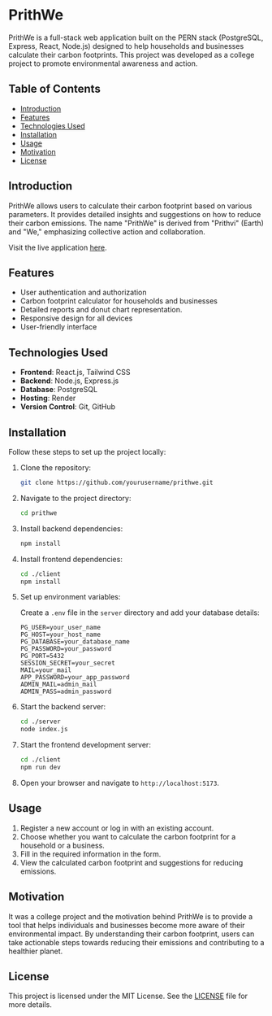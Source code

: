 # PrithWe

PrithWe is a full-stack web application built on the PERN stack (PostgreSQL, Express, React, Node.js) designed to help households and businesses calculate their carbon footprints. This project was developed as a college project to promote environmental awareness and action.

## Table of Contents

- [Introduction](#introduction)
- [Features](#features)
- [Technologies Used](#technologies-used)
- [Installation](#installation)
- [Usage](#usage)
- [Motivation](#motivation)
- [License](#license)

## Introduction

PrithWe allows users to calculate their carbon footprint based on various parameters. It provides detailed insights and suggestions on how to reduce their carbon emissions. The name "PrithWe" is derived from "Prithvi" (Earth) and "We," emphasizing collective action and collaboration. 

Visit the live application [here](https://prithwe.onrender.com).

## Features

- User authentication and authorization
- Carbon footprint calculator for households and businesses
- Detailed reports and donut chart representation.
- Responsive design for all devices
- User-friendly interface

## Technologies Used

- **Frontend**: React.js, Tailwind CSS
- **Backend**: Node.js, Express.js
- **Database**: PostgreSQL
- **Hosting**: Render
- **Version Control**: Git, GitHub

## Installation

Follow these steps to set up the project locally:

1. Clone the repository:

    ```bash
    git clone https://github.com/yourusername/prithwe.git
    ```

2. Navigate to the project directory:

    ```bash
    cd prithwe
    ```

3. Install backend dependencies:

    ```bash
    npm install
    ```

4. Install frontend dependencies:

    ```bash
    cd ./client
    npm install
    ```

5. Set up environment variables:

    Create a `.env` file in the `server` directory and add your database details:

    ```env
   PG_USER=your_user_name 
   PG_HOST=your_host_name 
   PG_DATABASE=your_database_name 
   PG_PASSWORD=your_password
   PG_PORT=5432
   SESSION_SECRET=your_secret
    MAIL=your_mail
    APP_PASSWORD=your_app_password
    ADMIN_MAIL=admin_mail
    ADMIN_PASS=admin_password
    
    ```

6. Start the backend server:

    ```bash
    cd ./server
    node index.js
    ```

7. Start the frontend development server:

    ```bash
    cd ./client
    npm run dev
    ```

8. Open your browser and navigate to `http://localhost:5173`.

## Usage

1. Register a new account or log in with an existing account.
2. Choose whether you want to calculate the carbon footprint for a household or a business.
3. Fill in the required information in the form.
4. View the calculated carbon footprint and suggestions for reducing emissions.

## Motivation
It was a college project and the motivation behind PrithWe is to provide a tool that helps individuals and businesses become more aware of their environmental impact. By understanding their carbon footprint, users can take actionable steps towards reducing their emissions and contributing to a healthier planet.

## License

This project is licensed under the MIT License. See the [LICENSE](LICENSE) file for more details.
